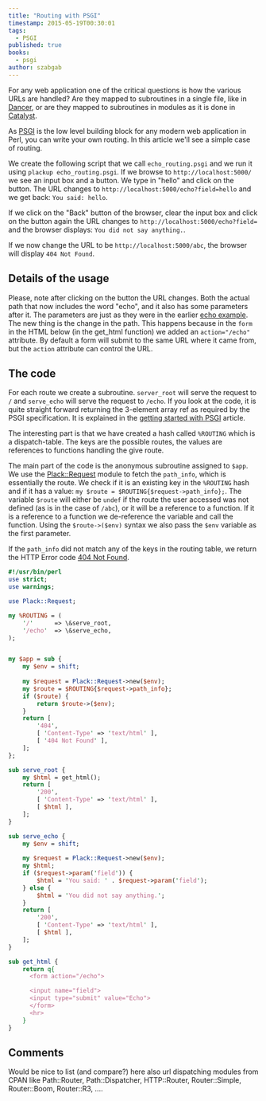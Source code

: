 ```yaml
---
title: "Routing with PSGI"
timestamp: 2015-05-19T00:30:01
tags:
  - PSGI
published: true
books:
  - psgi
author: szabgab
---
```



For any web application one of the critical questions is how the various URLs are handled? Are they mapped to subroutines in
a single file, like in [Dancer](/dancer), or are they mapped to subroutines in modules as it is done in 
[Catalyst](/catalyst).

As [PSGI](/psgi) is the low level building block for any modern web application in Perl, you can write your own
routing. In this article we'll see a simple case of routing.


We create the following script that we call `echo_routing.psgi` and we run it using `plackup echo_routing.psgi`.
If we browse to `http://localhost:5000/` we see an input box and a button. We type in "hello" and click on the button.
The URL changes to `http://localhost:5000/echo?field=hello` and we get back: `You said: hello`.

If we click on the "Back" button of the browser, clear the input box and click on the button again the URL changes to
`http://localhost:5000/echo?field=` and the browser displays: `You did not say anything.`.

If we now change the URL to be `http://localhost:5000/abc`, the browser will display `404 Not Found`.

## Details of the usage

Please, note after clicking on the button the URL changes. Both the actual path that now includes the word "echo", and it also has some parameters
after it. The parameters are just as they were in the earlier [echo example](/how-to-build-a-dynamic-web-application-using-psgi).
The new thing is the change in the path. This happens because in the `form` in the HTML below (in the get_html function)
we added an `action="/echo"` attribute.
By default a form will submit to the same URL where it came from, but the `action` attribute can control the URL.

## The code

For each route we create a subroutine. `server_root` will serve the request to `/` and
`serve_echo` will serve the request to `/echo`. If you look at the code, it is
quite straight forward returning the 3-element array ref as required by the PSGI specification.
It is explained in the [getting started with PSGI](/getting-started-with-psgi) article.

The interesting part is that we have created a hash called `%ROUTING` which is a dispatch-table.
The keys are the possible routes, the values are references to functions handling the give route.

The main part of the code is the anonymous subroutine assigned to `$app`. We use the
[Plack::Request](https://metacpan.org/pod/Plack::Request) module to fetch the `path_info`,
which is essentially the route. We check if it is an existing key in the `%ROUTING` hash and if it has
a value: `my $route = $ROUTING{$request->path_info};`. The variable `$route` will either be
`undef` if the route the user accessed was not defined (as is in the case of `/abc`), or
it will be a reference to a function. If it is a reference to a function we de-reference the variable and
call the function. Using the `$route->($env)` syntax we also pass the `$env` variable as the first parameter.

If the `path_info` did not match any of the keys in the routing table, we return the HTTP Error code
[404 Not Found](http://en.wikipedia.org/wiki/HTTP_404).


```perl
#!/usr/bin/perl
use strict;
use warnings;

use Plack::Request;

my %ROUTING = (
    '/'      => \&serve_root,
    '/echo'  => \&serve_echo,
);


my $app = sub {
    my $env = shift;
 
    my $request = Plack::Request->new($env);
    my $route = $ROUTING{$request->path_info};
    if ($route) {
        return $route->($env);
    }
    return [
        '404',
        [ 'Content-Type' => 'text/html' ],
        [ '404 Not Found' ],
    ];
};

sub serve_root {
    my $html = get_html();
    return [
        '200',
        [ 'Content-Type' => 'text/html' ],
        [ $html ],
    ];
} 

sub serve_echo {
    my $env = shift;
 
    my $request = Plack::Request->new($env);
    my $html;
    if ($request->param('field')) {
        $html = 'You said: ' . $request->param('field');
    } else {
        $html = 'You did not say anything.';
    }
    return [
        '200',
        [ 'Content-Type' => 'text/html' ],
        [ $html ],
    ];
}

sub get_html {
    return q{
      <form action="/echo">

      <input name="field">
      <input type="submit" value="Echo">
      </form>
      <hr>
    }
}
```


## Comments

Would be nice to list (and compare?) here also url dispatching modules from CPAN like Path::Router, Path::Dispatcher, HTTP::Router, Router::Simple, Router::Boom, Router::R3, ....


